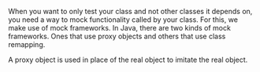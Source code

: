 When you want to only test your class and not other classes it depends on, you need a way to mock functionality called
by your class. For this, we make use of mock frameworks. In Java, there are two kinds of mock frameworks. Ones that 
use proxy objects and others that use class remapping.

A proxy object is used in place of the real object to imitate the real object.
